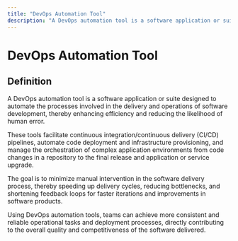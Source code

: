 ```yaml
---
title: "DevOps Automation Tool"
description: "A DevOps automation tool is a software application or suite designed to automate the processes involved in the delivery and operations of software development, thereby enhancing efficiency and reducing the likelihood of human error."
---
```


# DevOps Automation Tool

## Definition

A DevOps automation tool is a software application or suite designed to automate the processes involved in the delivery and operations of software development, thereby enhancing efficiency and reducing the likelihood of human error. 

These tools facilitate continuous integration/continuous delivery (CI/CD) pipelines, automate code deployment and infrastructure provisioning, and manage the orchestration of complex application environments from code changes in a repository to the final release and application or service upgrade. 

The goal is to minimize manual intervention in the software delivery process, thereby speeding up delivery cycles, reducing bottlenecks, and shortening feedback loops for faster iterations and improvements in software products. 

Using DevOps automation tools, teams can achieve more consistent and reliable operational tasks and deployment processes, directly contributing to the overall quality and competitiveness of the software delivered.

